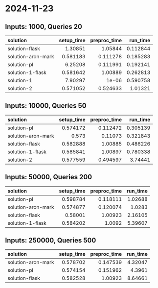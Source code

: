 # 2024-11-23

## Inputs: 1000, Queries 20

| solution           |   setup_time |   preproc_time |   run_time |
|:-------------------|-------------:|---------------:|-----------:|
| solution-flask     |     1.30851  |       1.05844  |   0.112844 |
| solution-aron-mark |     0.581183 |       0.111278 |   0.185283 |
| solution-pl        |     6.25208  |       0.111991 |   0.192141 |
| solution-1-flask   |     0.581642 |       1.00889  |   0.262813 |
| solution-1         |     7.90297  |       1e-06    |   0.590758 |
| solution-2         |     0.571052 |       0.524633 |   1.01321  |

## Inputs: 10000, Queries 50

| solution           |   setup_time |   preproc_time |   run_time |
|:-------------------|-------------:|---------------:|-----------:|
| solution-pl        |     0.574172 |       0.112472 |   0.305139 |
| solution-aron-mark |     0.573    |       0.11073  |   0.321843 |
| solution-flask     |     0.582888 |       1.00885  |   0.486226 |
| solution-1-flask   |     0.585841 |       1.00897  |   0.780338 |
| solution-2         |     0.577559 |       0.494597 |   3.74441  |

## Inputs: 50000, Queries 200

| solution           |   setup_time |   preproc_time |   run_time |
|:-------------------|-------------:|---------------:|-----------:|
| solution-pl        |     0.598784 |       0.118111 |    1.02688 |
| solution-aron-mark |     0.574877 |       0.120074 |    1.0283  |
| solution-flask     |     0.58001  |       1.00923  |    2.16105 |
| solution-1-flask   |     0.584202 |       1.0092   |    5.39607 |

## Inputs: 250000, Queries 500

| solution           |   setup_time |   preproc_time |   run_time |
|:-------------------|-------------:|---------------:|-----------:|
| solution-aron-mark |     0.578702 |       0.147539 |    4.32047 |
| solution-pl        |     0.574154 |       0.151962 |    4.3961  |
| solution-flask     |     0.582528 |       1.00923  |    8.64661 |